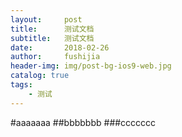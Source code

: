 ```yaml
---
layout:     post
title:      测试文档
subtitle:   测试文档
date:       2018-02-26
author:     fushijia
header-img: img/post-bg-ios9-web.jpg
catalog: true
tags:
    - 测试
---
```


#aaaaaaa
##bbbbbbb
###ccccccc
